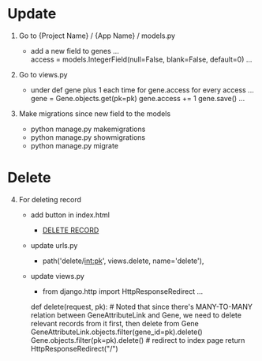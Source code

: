 # Update
1. Go to {Project Name} / {App Name} / models.py
    - add a new field to genes 
        ...    
        access = models.IntegerField(null=False, blank=False, default=0)
        ...

2. Go to views.py
    - under def gene plus 1 each time for gene.access for every access
        ...
        gene = Gene.objects.get(pk=pk)
        gene.access += 1
        gene.save()
        ...

3. Make migrations since new field to the models
    - python manage.py makemigrations
    - python manage.py showmigrations
    - python manage.py migrate

# Delete
4. For deleting record
    - add button in index.html
        - <a href="/delete/{{gene.pk}}">DELETE RECORD</a>
    - update urls.py
        - path('delete/<int:pk>', views.delete, name='delete'),
    - update views.py
        -  from django.http import HttpResponseRedirect
            ...
                    
        def delete(request, pk):
            # Noted that since there's MANY-TO-MANY relation between GeneAttributeLink and Gene, we need to delete relevant records from it first, then delete from Gene
            GeneAttributeLink.objects.filter(gene_id=pk).delete()
            Gene.objects.filter(pk=pk).delete()
            # redirect to index page
            return HttpResponseRedirect("/")